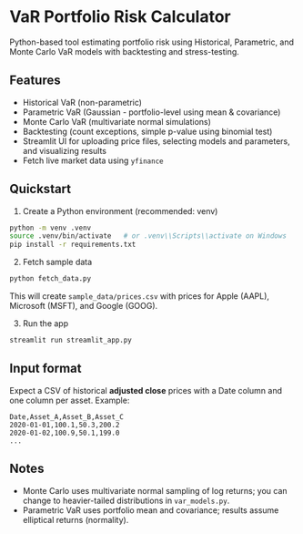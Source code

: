 # VaR Portfolio Risk Calculator

Python-based tool estimating portfolio risk using Historical, Parametric, and Monte Carlo VaR models with backtesting and stress-testing.

## Features
- Historical VaR (non-parametric)
- Parametric VaR (Gaussian - portfolio-level using mean & covariance)
- Monte Carlo VaR (multivariate normal simulations)
- Backtesting (count exceptions, simple p-value using binomial test)
- Streamlit UI for uploading price files, selecting models and parameters, and visualizing results
- Fetch live market data using `yfinance`

## Quickstart
1. Create a Python environment (recommended: venv)

```bash
python -m venv .venv
source .venv/bin/activate   # or .venv\\Scripts\\activate on Windows
pip install -r requirements.txt
```

2. Fetch sample data

```bash
python fetch_data.py
```

This will create `sample_data/prices.csv` with prices for Apple (AAPL), Microsoft (MSFT), and Google (GOOG).

3. Run the app

```bash
streamlit run streamlit_app.py
```

## Input format

Expect a CSV of historical **adjusted close** prices with a Date column and one column per asset. Example:

```
Date,Asset_A,Asset_B,Asset_C
2020-01-01,100.1,50.3,200.2
2020-01-02,100.9,50.1,199.0
...
```

## Notes

* Monte Carlo uses multivariate normal sampling of log returns; you can change to heavier-tailed distributions in `var_models.py`.
* Parametric VaR uses portfolio mean and covariance; results assume elliptical returns (normality).
